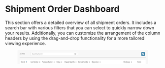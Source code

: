 # Shipment Order Dashboard

This section offers a detailed overview of all shipment orders. It includes a search bar with various filters that you can select to quickly narrow down your results. Additionally, you can customize the arrangement of the column headers by using the drag-and-drop functionality for a more tailored viewing experience.

<figure><img src="../../.gitbook/assets/image (240).png" alt=""><figcaption></figcaption></figure>
